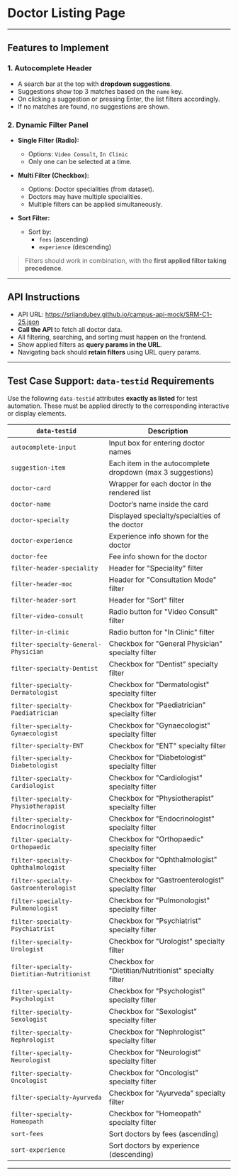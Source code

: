 # Doctor Listing Page
---

##  Features to Implement

### 1. Autocomplete Header
- A search bar at the top with **dropdown suggestions**.
- Suggestions show top 3 matches based on the `name` key.
- On clicking a suggestion or pressing Enter, the list filters accordingly.
- If no matches are found, no suggestions are shown.

### 2. Dynamic Filter Panel
- **Single Filter (Radio):**
  - Options: `Video Consult`, `In Clinic`
  - Only one can be selected at a time.

- **Multi Filter (Checkbox):**
  - Options: Doctor specialities (from dataset).
  - Doctors may have multiple specialities.
  - Multiple filters can be applied simultaneously.

- **Sort Filter:**
  - Sort by:
    - `fees` (ascending)
    - `experience` (descending)

> Filters should work in combination, with the **first applied filter taking precedence**.

---

## API Instructions 

- API URL: https://srijandubey.github.io/campus-api-mock/SRM-C1-25.json
- **Call the API** to fetch all doctor data.
- All filtering, searching, and sorting must happen on the frontend.
- Show applied filters as **query params in the URL**.
- Navigating back should **retain filters** using URL query params.

---

## Test Case Support: `data-testid` Requirements

Use the following `data-testid` attributes **exactly as listed** for test automation. These must be applied directly to the corresponding interactive or display elements.

| `data-testid`                        | Description                                                   |
|-------------------------------------|---------------------------------------------------------------|
| `autocomplete-input`                | Input box for entering doctor names                          |
| `suggestion-item`                   | Each item in the autocomplete dropdown (max 3 suggestions)   |
| `doctor-card`                       | Wrapper for each doctor in the rendered list                 |
| `doctor-name`                       | Doctor’s name inside the card                                |
| `doctor-specialty`                  | Displayed specialty/specialties of the doctor                |
| `doctor-experience`                | Experience info shown for the doctor                         |
| `doctor-fee`                        | Fee info shown for the doctor                                |
| `filter-header-speciality`             | Header for "Speciality" filter                      |
| `filter-header-moc`             | Header for "Consultation Mode" filter                      |
| `filter-header-sort`             | Header for "Sort" filter                      |
| `filter-video-consult`             | Radio button for "Video Consult" filter                      |
| `filter-in-clinic`                 | Radio button for "In Clinic" filter                          |
| `filter-specialty-General-Physician`| Checkbox for "General Physician" specialty filter            |
| `filter-specialty-Dentist`          | Checkbox for "Dentist" specialty filter                      |
| `filter-specialty-Dermatologist`    | Checkbox for "Dermatologist" specialty filter                |
| `filter-specialty-Paediatrician`    | Checkbox for "Paediatrician" specialty filter                |
| `filter-specialty-Gynaecologist`    | Checkbox for "Gynaecologist" specialty filter                |
| `filter-specialty-ENT`              | Checkbox for "ENT" specialty filter                          |
| `filter-specialty-Diabetologist`    | Checkbox for "Diabetologist" specialty filter                |
| `filter-specialty-Cardiologist`     | Checkbox for "Cardiologist" specialty filter                 |
| `filter-specialty-Physiotherapist`  | Checkbox for "Physiotherapist" specialty filter              |
| `filter-specialty-Endocrinologist`  | Checkbox for "Endocrinologist" specialty filter              |
| `filter-specialty-Orthopaedic`      | Checkbox for "Orthopaedic" specialty filter                  |
| `filter-specialty-Ophthalmologist`  | Checkbox for "Ophthalmologist" specialty filter              |
| `filter-specialty-Gastroenterologist`| Checkbox for "Gastroenterologist" specialty filter          |
| `filter-specialty-Pulmonologist`    | Checkbox for "Pulmonologist" specialty filter                |
| `filter-specialty-Psychiatrist`     | Checkbox for "Psychiatrist" specialty filter                 |
| `filter-specialty-Urologist`        | Checkbox for "Urologist" specialty filter                    |
| `filter-specialty-Dietitian-Nutritionist` | Checkbox for "Dietitian/Nutritionist" specialty filter |
| `filter-specialty-Psychologist`     | Checkbox for "Psychologist" specialty filter                 |
| `filter-specialty-Sexologist`       | Checkbox for "Sexologist" specialty filter                   |
| `filter-specialty-Nephrologist`     | Checkbox for "Nephrologist" specialty filter                 |
| `filter-specialty-Neurologist`      | Checkbox for "Neurologist" specialty filter                  |
| `filter-specialty-Oncologist`       | Checkbox for "Oncologist" specialty filter                   |
| `filter-specialty-Ayurveda`         | Checkbox for "Ayurveda" specialty filter                     |
| `filter-specialty-Homeopath`        | Checkbox for "Homeopath" specialty filter                    |
| `sort-fees`                         | Sort doctors by fees (ascending)                             |
| `sort-experience`                  | Sort doctors by experience (descending)                      |

---

